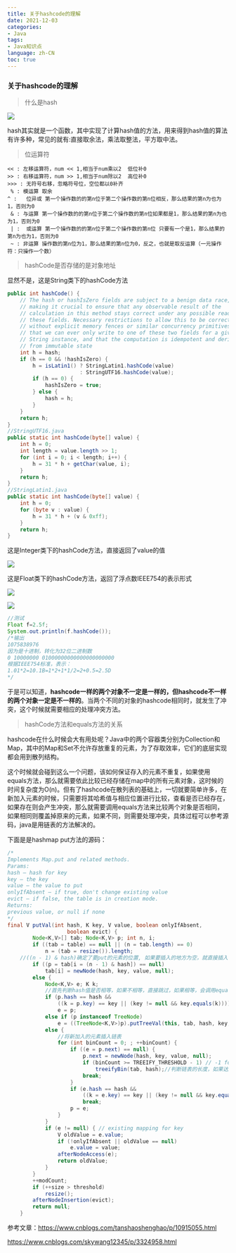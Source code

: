 ```yaml
---
title: 关于hashcode的理解
date: 2021-12-03
categories:
- Java
tags:
- Java知识点
language: zh-CN
toc: true
---
```


### 关于hashcode的理解

> 什么是hash

![](https://cxd-note-img.oss-cn-hangzhou.aliyuncs.com/typora-note-img/image-20211012163401291.png)

​	hash其实就是一个函数，其中实现了计算hash值的方法，用来得到hash值的算法有许多种，常见的就有:直接取余法，乘法取整法，平方取中法。

<!--more-->

> 位运算符

```wiki
<< : 左移运算符，num << 1,相当于num乘以2  低位补0
>> : 右移运算符，num >> 1,相当于num除以2  高位补0
>>> : 无符号右移，忽略符号位，空位都以0补齐
 % : 模运算 取余
^ :   位异或 第一个操作数的的第n位于第二个操作数的第n位相反，那么结果的第n为也为1，否则为0
 & : 与运算 第一个操作数的的第n位于第二个操作数的第n位如果都是1，那么结果的第n为也为1，否则为0
 | :  或运算 第一个操作数的的第n位于第二个操作数的第n位 只要有一个是1，那么结果的第n为也为1，否则为0
 ~ : 非运算 操作数的第n位为1，那么结果的第n位为0，反之，也就是取反运算（一元操作符：只操作一个数）
```

> hashCode是否存储的是对象地址

显然不是，这是String类下的hashCode方法

```java
public int hashCode() {
    // The hash or hashIsZero fields are subject to a benign data race,
    // making it crucial to ensure that any observable result of the
    // calculation in this method stays correct under any possible read of
    // these fields. Necessary restrictions to allow this to be correct
    // without explicit memory fences or similar concurrency primitives is
    // that we can ever only write to one of these two fields for a given
    // String instance, and that the computation is idempotent and derived
    // from immutable state
    int h = hash;
    if (h == 0 && !hashIsZero) {
        h = isLatin1() ? StringLatin1.hashCode(value)
                       : StringUTF16.hashCode(value);
        if (h == 0) {
            hashIsZero = true;
        } else {
            hash = h;
        }
    }
    return h;
}
//StringUTF16.java
public static int hashCode(byte[] value) {
    int h = 0;
    int length = value.length >> 1;
    for (int i = 0; i < length; i++) {
        h = 31 * h + getChar(value, i);
    }
    return h;
}
//StringLatin1.java
public static int hashCode(byte[] value) {
    int h = 0;
    for (byte v : value) {
        h = 31 * h + (v & 0xff);
    }
    return h;
}
```

这是Integer类下的hashCode方法，直接返回了value的值

![](https://cxd-note-img.oss-cn-hangzhou.aliyuncs.com/typora-note-img/image-20211013185430971.png)

这是Float类下的hashCode方法，返回了浮点数IEEE754的表示形式

![](https://cxd-note-img.oss-cn-hangzhou.aliyuncs.com/typora-note-img/image-20211013185952426.png)

![](https://cxd-note-img.oss-cn-hangzhou.aliyuncs.com/typora-note-img/image-20211013190013169.png)

```java
//测试
Float f=2.5f;
System.out.println(f.hashCode());
/*输出
1075838976
因为是十进制，转化为32位二进制数
0 10000000 01000000000000000000000
根据IEEE754标准，表示：
1.01*2=10.1B=1*2+1*1/2=2+0.5=2.5D
*/
```

于是可以知道，**hashcode一样的两个对象不一定是一样的，但hashcode不一样的两个对象一定是不一样的**。当两个不同的对象的hashcode相同时，就发生了冲突，这个时候就需要相应的处理冲突方法。

> hashCode方法和equals方法的关系

​	hashcode在什么时候会大有用处呢？Java中的两个容器类分别为Collection和Map，其中的Map和Set不允许存放重复的元素，为了存取效率，它们的底层实现都会用到散列结构。

​	这个时候就会碰到这么一个问题，该如何保证存入的元素不重复，如果使用equals方法，那么就需要依此比较已经存储在map中的所有元素对象，这时候的时间复杂度为O(n)。但有了hashcode在散列表的基础上，一切就要简单许多，在新加入元素的时候，只需要将其哈希值与相应位置进行比较，查看是否已经存在，如果存在则会产生冲突，那么就需要调用equals方法来比较两个对象是否相同，如果相同则覆盖掉原来的元素，如果不同，则需要处理冲突，具体过程可以参考源码，java是用链表的方法解决的。

下面是是hashmap put方法的源码：

```java
/*
Implements Map.put and related methods.
Params:
hash – hash for key
key – the key
value – the value to put
onlyIfAbsent – if true, don't change existing value
evict – if false, the table is in creation mode.
Returns:
previous value, or null if none
*/
final V putVal(int hash, K key, V value, boolean onlyIfAbsent,
                   boolean evict) {
        Node<K,V>[] tab; Node<K,V> p; int n, i;
        if ((tab = table) == null || (n = tab.length) == 0)
            n = (tab = resize()).length;
    //((n - 1) & hash)确定了要put的元素的位置, 如果要插入的地方为空，就直接插入.
        if ((p = tab[i = (n - 1) & hash]) == null)
            tab[i] = newNode(hash, key, value, null);
        else {
            Node<K,V> e; K k;
            //首先判断hash值是否相等，如果不相等，直接跳过，如果相等，会调用equals方法
            if (p.hash == hash &&
                ((k = p.key) == key || (key != null && key.equals(k))))
                e = p;
            else if (p instanceof TreeNode)
                e = ((TreeNode<K,V>)p).putTreeVal(this, tab, hash, key, value);
            else {
                //将新加入的元素插入链表
                for (int binCount = 0; ; ++binCount) {
                    if ((e = p.next) == null) {
                        p.next = newNode(hash, key, value, null);
                        if (binCount >= TREEIFY_THRESHOLD - 1) // -1 for 1st
                            treeifyBin(tab, hash);//判断链表的长度，如果达到一定的值，则需要转化成红黑树
                        break;
                    }
                    if (e.hash == hash &&
                        ((k = e.key) == key || (key != null && key.equals(k))))
                        break;
                    p = e;
                }
            }
            if (e != null) { // existing mapping for key
                V oldValue = e.value;
                if (!onlyIfAbsent || oldValue == null)
                    e.value = value;
                afterNodeAccess(e);
                return oldValue;
            }
        }
        ++modCount;
        if (++size > threshold)
            resize();
        afterNodeInsertion(evict);
        return null;
    }
```

参考文章：https://www.cnblogs.com/tanshaoshenghao/p/10915055.html

https://www.cnblogs.com/skywang12345/p/3324958.html
